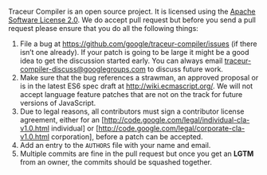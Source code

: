 Traceur Compiler is an open source project. It is licensed using the
[Apache Software License 2.0](http://www.apache.org/licenses/LICENSE-2.0.html).
We do accept pull request but before you send a pull request please ensure that
you do all the following things:

1. File a bug at https://github.com/google/traceur-compiler/issues (if there
isn’t one already). If your patch is going to be large it might be a good idea
to get the discussion started early. You can always email
traceur-compiler-discuss@googlegroups.com to discuss future work.
1. Make sure that the bug references a strawman, an approved proposal or is in the
latest ES6 spec draft at http://wiki.ecmascript.org/. We will not accept
language feature patches that are not on the track for future versions of
JavaScript.
1. Due to legal reasons, all contributors must sign a contributor license
agreement, either for an
[http://code.google.com/legal/individual-cla-v1.0.html individual] or
[http://code.google.com/legal/corporate-cla-v1.0.html corporation], before a
patch can be accepted.
1. Add an entry to the `AUTHORS` file with your name and email.
1. Multiple commits are fine in the pull request but once you get an **LGTM** from
an owner, the commits should be squashed together. 
